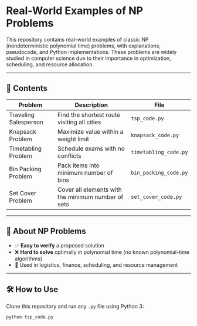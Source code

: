 # Real-World Examples of NP Problems

This repository contains real-world examples of classic NP (nondeterministic polynomial time) problems, with explanations, pseudocode, and Python implementations. These problems are widely studied in computer science due to their importance in optimization, scheduling, and resource allocation.

---

## 📂 Contents

| Problem                     | Description                                                        | File                |
|----------------------------|--------------------------------------------------------------------|---------------------|
| Traveling Salesperson      | Find the shortest route visiting all cities                        | `tsp_code.py`       |
| Knapsack Problem           | Maximize value within a weight limit                               | `knapsack_code.py`  |
| Timetabling Problem        | Schedule exams with no conflicts                                   | `timetabling_code.py`|
| Bin Packing Problem        | Pack items into minimum number of bins                             | `bin_packing_code.py`|
| Set Cover Problem          | Cover all elements with the minimum number of sets                 | `set_cover_code.py` |

---

## 🧠 About NP Problems

- ✅ **Easy to verify** a proposed solution
- ❌ **Hard to solve** optimally in polynomial time (no known polynomial-time algorithms)
- 📍 Used in logistics, finance, scheduling, and resource management

---

## 🛠️ How to Use

Clone this repository and run any `.py` file using Python 3:

```bash
python tsp_code.py
